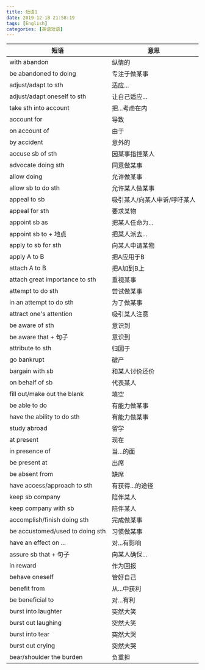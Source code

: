 ```yaml
---
title: 短语1
date: 2019-12-18 21:58:19
tags: [English]
categories: [英语短语]
---
```


|短语 |意思 |
|-|-|
|with abandon | 纵情的|
|be abandoned to doing | 专注于做某事|
|adjust/adapt to sth | 适应...|
|adjust/adapt oneself to sth | 让自己适应...|
|take sth into account | 把...考虑在内|
|account for | 导致|
|on account of | 由于|
|by accident | 意外的|
|accuse sb of sth | 因某事指控某人|
|advocate doing sth | 同意做某事|
|allow doing | 允许做某事|
|allow sb to do sth | 允许某人做某事|
|appeal to sb | 吸引某人/向某人申诉/呼吁某人|
|appeal for sth | 要求某物|
|appoint sb as | 把某人任命为...|
|appoint sb to + 地点 | 把某人派去...|
|apply to sb for sth | 向某人申请某物|
|apply A to B | 把A应用于B|
|attach A to B | 把A加到B上|
|attach great importance to sth | 重视某事|
|attempt to do sth | 尝试做某事|
|in an attempt to do sth | 为了做某事|
|attract one's attention | 吸引某人注意|
|be aware of sth | 意识到|
|be aware that + 句子 | 意识到|
|attribute to sth | 归因于|
|go bankrupt | 破产|
|bargain with sb | 和某人讨价还价|
|on behalf of sb | 代表某人|
|fill out/make out the blank |填空|
|be able to do | 有能力做某事|
|have the ability to do sth | 有能力做某事|
|study abroad | 留学|
|at present | 现在|
|in presence of | 当...的面|
|be present at | 出席|
|be absent from | 缺席|
|have access/approach to sth | 有获得...的途径|
|keep sb company | 陪伴某人|
|keep company with sb | 陪伴某人|
|accomplish/finish doing sth | 完成做某事|
|be accustomed/used to doing sth | 习惯做某事|
|have an effect on ... | 对...有影响|
|assure sb that + 句子 | 向某人确保...|
|in reward | 作为回报|
|behave oneself | 管好自己|
|benefit from | 从...中获利|
|be beneficial to | 对...有利|
|burst into laughter | 突然大笑|
|burst out laughing | 突然大笑|
|burst into tear | 突然大哭|
|burst out crying | 突然大哭|
|bear/shoulder the burden |负重担|


